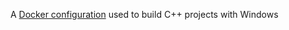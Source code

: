 A [Docker configuration](https://hub.docker.com/repository/docker/petersonjm1/windows/) used to build C++ projects with Windows